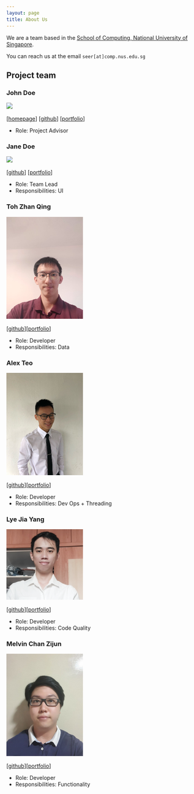 ```yaml
---
layout: page
title: About Us
---
```


We are a team based in the [School of Computing, National University of Singapore](http://www.comp.nus.edu.sg).

You can reach us at the email `seer[at]comp.nus.edu.sg`

## Project team

### John Doe

<img src="images/johndoe.png" width="200px">

[[homepage](http://www.comp.nus.edu.sg/~damithch)]
[[github](https://github.com/johndoe)]
[[portfolio](team/johndoe.md)]

* Role: Project Advisor

### Jane Doe

<img src="images/johndoe.png" width="200px">

[[github](http://github.com/johndoe)]
[[portfolio](team/johndoe.md)]

* Role: Team Lead
* Responsibilities: UI

### Toh Zhan Qing

<img src="images/tzhan98.png" width="200px">

[[github](http://github.com/tzhan98)][[portfolio](team/tzhan98.md)]

* Role: Developer
* Responsibilities: Data

### Alex Teo

<img src="images/alexteo98.png" width="200px">

[[github](http://github.com/alexteo98)][[portfolio](team/alexteo98.md)]

* Role: Developer
* Responsibilities: Dev Ops + Threading

### Lye Jia Yang

<img src="images/jiaaa-yang.png" width="200px">

[[github](http://github.com/jiaaa-yang)][[portfolio](team/jiaaa-yang.md)]

* Role: Developer
* Responsibilities: Code Quality

### Melvin Chan Zijun

<img src="images/melvinczj.png" width="200px">

[[github](https://https://github.com/MelvinCZJ)][[portfolio](team/melvinczj.md)]

* Role: Developer
* Responsibilities: Functionality
